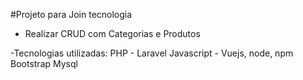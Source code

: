 #Projeto para Join tecnologia

- Realizar CRUD com Categorias e Produtos

-Tecnologias utilizadas:
PHP - Laravel
Javascript - Vuejs, node, npm
Bootstrap
Mysql



